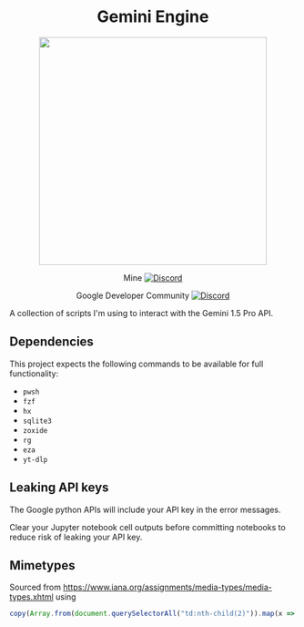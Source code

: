 <div align="center">

# Gemini Engine

<img height=400 src="https://cards.scryfall.io/large/front/2/e/2e03e05b-011b-4695-950b-98dd7643b8a0.jpg?1562636055">

Mine
[![Discord](https://img.shields.io/discord/967118679370264627.svg?colorB=7289DA&logo=data:image/png)](https://discord.gg/5mbUY3mu6m)

Google Developer Community
[![Discord](https://img.shields.io/discord/1009525727504384150.svg?colorB=7289DA&logo=data:image/png)](https://discord.gg/google-dev-community)

</div>

A collection of scripts I'm using to interact with the Gemini 1.5 Pro API.

## Dependencies

This project expects the following commands to be available for full functionality:

- `pwsh`
- `fzf`
- `hx`
- `sqlite3`
- `zoxide`
- `rg`
- `eza`
- `yt-dlp`

## Leaking API keys

The Google python APIs will include your API key in the error messages.

Clear your Jupyter notebook cell outputs before committing notebooks to reduce risk of leaking your API key.

## Mimetypes

Sourced from https://www.iana.org/assignments/media-types/media-types.xhtml using

```javascript
copy(Array.from(document.querySelectorAll("td:nth-child(2)")).map(x => x.innerText).join("\n"))
```